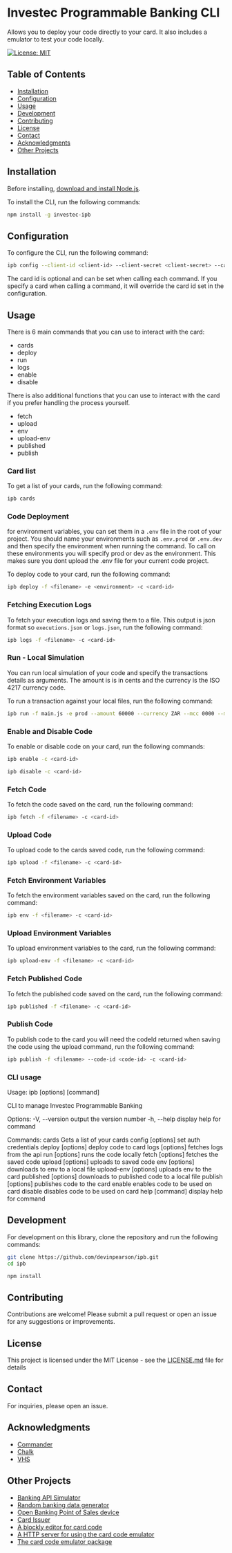 # Investec Programmable Banking CLI

Allows you to deploy your code directly to your card. It also includes a emulator to test your code locally.

[![License: MIT](https://img.shields.io/badge/License-MIT-yellow.svg)](https://opensource.org/licenses/MIT)

## Table of Contents
- [Installation](#installation)
- [Configuration](#configuration)
- [Usage](#usage)
- [Development](#development)
- [Contributing](#contributing)
- [License](#license)
- [Contact](#contact)
- [Acknowledgments](#acknowledgments)
- [Other Projects](#other-projects)

## Installation
Before installing, [download and install Node.js](https://nodejs.org/en/download/).

To install the CLI, run the following commands:
```bash
npm install -g investec-ipb
```

## Configuration
To configure the CLI, run the following command:
```bash
ipb config --client-id <client-id> --client-secret <client-secret> --card-id <card-id>
```
The card id is optional and can be set when calling each command. If you specify a card when calling a command, it will override the card id set in the configuration.

## Usage
There is 6 main commands that you can use to interact with the card:
- cards
- deploy
- run
- logs
- enable
- disable

There is also additional functions that you can use to interact with the card if you prefer handling the process yourself.
- fetch
- upload
- env
- upload-env
- published
- publish

### Card list
To get a list of your cards, run the following command:
```bash
ipb cards
```

### Code Deployment
for environment variables, you can set them in a `.env` file in the root of your project. 
You should name your environments such as `.env.prod` or `.env.dev` and then specify the environment when running the command.
To call on these environments you will specify prod or dev as the environment.
This makes sure you dont upload the .env file for your current code project.

To deploy code to your card, run the following command:
```bash
ipb deploy -f <filename> -e <environment> -c <card-id>
```

### Fetching Execution Logs
To fetch your execution logs and saving them to a file. This output is json format so `executions.json` or `logs.json`, run the following command:
```bash
ipb logs -f <filename> -c <card-id>
```
### Run - Local Simulation

You can run local simulation of your code and specify the transactions details as arguments.
The amount is is in cents and the currency is the ISO 4217 currency code.

To run a transaction against your local files, run the following command:

```bash
ipb run -f main.js -e prod --amount 60000 --currency ZAR --mcc 0000 --merchant "Test Merchant" --city "Test City" --country ZA
```

### Enable and Disable Code
To enable or disable code on your card, run the following commands:
```bash
ipb enable -c <card-id>
```
```bash
ipb disable -c <card-id>
```

### Fetch Code
To fetch the code saved on the card, run the following command:
```bash
ipb fetch -f <filename> -c <card-id>
```
### Upload Code
To upload code to the cards saved code, run the following command:
```bash
ipb upload -f <filename> -c <card-id>
```
### Fetch Environment Variables
To fetch the environment variables saved on the card, run the following command:
```bash
ipb env -f <filename> -c <card-id>
```
### Upload Environment Variables
To upload environment variables to the card, run the following command:
```bash
ipb upload-env -f <filename> -c <card-id>
```
### Fetch Published Code
To fetch the published code saved on the card, run the following command:
```bash
ipb published -f <filename> -c <card-id>
```
### Publish Code
To publish code to the card you will need the codeId returned when saving the code using the upload command, run the following command:
```bash
ipb publish -f <filename> --code-id <code-id> -c <card-id>
```

### CLI usage
Usage: ipb [options] [command]

CLI to manage Investec Programmable Banking

Options:
  -V, --version         output the version number
  -h, --help            display help for command

Commands:
  cards                 Gets a list of your cards
  config [options]      set auth credentials
  deploy [options]      deploy code to card
  logs [options]        fetches logs from the api
  run [options]         runs the code locally
  fetch [options]       fetches the saved code
  upload [options]      uploads to saved code
  env [options]         downloads to env to a local file
  upload-env [options]  uploads env to the card
  published [options]   downloads to published code to a local file
  publish [options]     publishes code to the card
  enable                enables code to be used on card
  disable               disables code to be used on card
  help [command]        display help for command

## Development
For development on this library, clone the repository and run the following commands:
```bash
git clone https://github.com/devinpearson/ipb.git
cd ipb
```
```bash
npm install
```

## Contributing

Contributions are welcome! Please submit a pull request or open an issue for any suggestions or improvements.

## License

This project is licensed under the MIT License - see the [LICENSE.md](LICENSE.md) file for details

## Contact

For inquiries, please open an issue.

## Acknowledgments

- [Commander](https://www.npmjs.com/package/commander)
- [Chalk](https://github.com/chalk/chalk)
- [VHS](https://github.com/charmbracelet/vhs)

## Other Projects
- [Banking API Simulator](https://github.com/devinpearson/programmable-banking-sim)
- [Random banking data generator](https://github.com/devinpearson/programmable-banking-faker)
- [Open Banking Point of Sales device](https://github.com/devinpearson/programmable-banking-pos)
- [Card Issuer](m/devinpearson/programmable-banking-card-issuer)
- [A blockly editor for card code](https://github.com/devinpearson/investec-blockly)
- [A HTTP server for using the card code emulator](https://github.com/devinpearson/investec-card-server)
- [The card code emulator package](https://github.com/devinpearson/programmable-card-code-emulator)